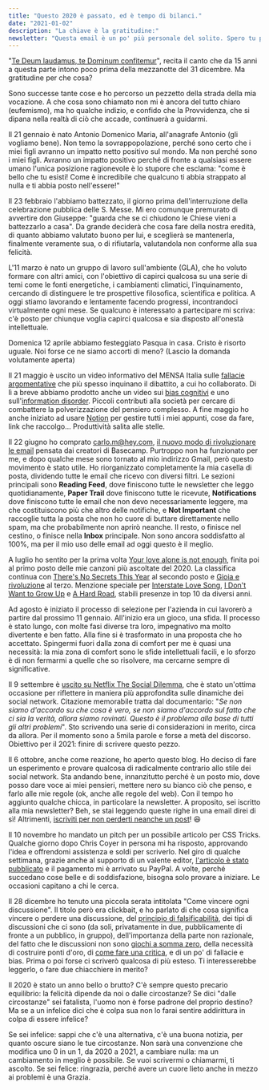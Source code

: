 ```yaml
---
title: "Questo 2020 è passato, ed è tempo di bilanci."
date: "2021-01-02"
description: "La chiave è la gratitudine:"
newsletter: "Questa email è un po' più personale del solito. Spero tu possa comunque trarne qualcosa per te. Buon 2021 e un forte abbraccio!"
---
```


"[Te Deum laudamus, te Dominum confitemur](http://gregorian-chant-hymns.com/hymns-2/te-deum.html)", recita il canto che da 15 anni a questa parte intono poco prima della mezzanotte del 31 dicembre. Ma gratitudine per che cosa?

Sono successe tante cose e ho percorso un pezzetto della strada della mia vocazione. A che cosa sono chiamato non mi è ancora del tutto chiaro (eufemismo), ma ho qualche indizio, e confido che la Provvidenza, che si dipana nella realtà di ciò che accade, continuerà a guidarmi.

Il 21 gennaio è nato Antonio Domenico Maria, all'anagrafe Antonio (gli vogliamo bene). Non temo la sovrappopolazione, perché sono certo che i miei figli avranno un impatto netto positivo sul mondo. Ma non perché sono i miei figli. Avranno un impatto positivo perché di fronte a qualsiasi essere umano l'unica posizione ragionevole è lo stupore che esclama: "come è bello che tu esisti! Come è incredibile che qualcuno ti abbia strappato al nulla e ti abbia posto nell'essere!"

Il 23 febbraio l'abbiamo battezzato, il giorno prima dell'interruzione della celebrazione pubblica delle S. Messe. Mi ero comunque premurato di avvertire don Giuseppe: "guarda che se ci chiudono le Chiese vieni a battezzarlo a casa". Da grande deciderà che cosa fare della nostra eredità, di quanto abbiamo valutato buono per lui, e sceglierà se mantenerla, finalmente veramente sua, o di rifiutarla, valutandola non conforme alla sua felicità.

L'11 marzo è nato un gruppo di lavoro sull'ambiente (GLA), che ho voluto formare con altri amici, con l'obiettivo di capirci qualcosa su una serie di temi come le fonti energetiche, i cambiamenti climatici, l'inquinamento, cercando di distinguere le tre prospettive filosofica, scientifica e politica. A oggi stiamo lavorando e lentamente facendo progressi, incontrandoci virtualmente ogni mese. Se qualcuno è interessato a partecipare mi scriva: c'è posto per chiunque voglia capirci qualcosa e sia disposto all'onestà intellettuale.

Domenica 12 aprile abbiamo festeggiato Pasqua in casa. Cristo è risorto uguale. Noi forse ce ne siamo accorti di meno? (Lascio la domanda volutamente aperta)

Il 21 maggio è uscito un video informativo del MENSA Italia sulle [fallacie argomentative](https://www.youtube.com/watch?v=oo5WVtW8m_U) che più spesso inquinano il dibattito, a cui ho collaborato. Di lì a breve abbiamo prodotto anche un video sui [bias cognitivi](https://www.youtube.com/watch?v=8iiKv4sEaxU) e uno sull'[information disorder](https://www.youtube.com/watch?v=WHhzwKIAlHQ). Piccoli contributi alla società per cercare di combattere la polverizzazione del pensiero complesso. A fine maggio ho anche iniziato ad usare [Notion](https://www.notion.so/) per gestire tutti i miei appunti, cose da fare, link che raccolgo... Produttività salita alle stelle.

Il 22 giugno ho comprato carlo.m@hey.com, [il nuovo modo di rivoluzionare le email](https://hey.com/) pensata dai creatori di Basecamp. Purtroppo non ha funzionato per me, e dopo qualche mese sono tornato al mio indirizzo Gmail, però questo movimento è stato utile. Ho riorganizzato completamente la mia casella di posta, dividendo tutte le email che ricevo con diversi filtri. Le sezioni principali sono **Reading Feed**, dove finiscono tutte le newsletter che leggo quotidianamente, **Paper Trail** dove finiscono tutte le ricevute, **Notifications** dove finiscono tutte le email che non devo necessariamente leggere, ma che costituiscono più che altro delle notifiche, e **Not Important** che raccoglie tutta la posta che non ho cuore di buttare direttamente nello spam, ma che probabilmente non aprirò neanche. Il resto, o finisce nel cestino, o finisce nella **Inbox** principale. Non sono ancora soddisfatto al 100%, ma per il mio uso delle email ad oggi questo è il meglio.

A luglio ho sentito per la prima volta [Your love alone is not enough](https://www.youtube.com/watch?v=fpQod_lLIB0), finita poi al primo posto delle mie canzoni più ascoltate del 2020. La classifica continua con [There's No Secrets This Year](https://www.youtube.com/watch?v=oqZHIQp0ok0) al secondo posto e [Gioia e rivoluzione](https://www.youtube.com/watch?v=I25uz8Tpfug) al terzo. Menzione speciale per [Interstate Love Song](https://www.youtube.com/watch?v=yjJL9DGU7Gg), [I Don't Want to Grow Up](https://www.youtube.com/watch?v=73NdmMYZsnM) e [A Hard Road](https://www.youtube.com/watch?v=lSYX58QoZ8I), stabili presenze in top 10 da diversi anni.

Ad agosto è iniziato il processo di selezione per l'azienda in cui lavorerò a partire dal prossimo 11 gennaio. All'inizio era un gioco, una sfida. Il processo è stato lungo, con molte fasi diverse tra loro, impegnativo ma molto divertente e ben fatto. Alla fine si è trasformato in una proposta che ho accettato. Spingermi fuori dalla zona di comfort per me è quasi una necessità: la mia zona di comfort sono le sfide intellettuali facili, e lo sforzo è di non fermarmi a quelle che so risolvere, ma cercarne sempre di significative.

Il 9 settembre è [uscito su Netflix The Social Dilemma](https://www.netflix.com/title/81254224), che è stato un'ottima occasione per riflettere in maniera più approfondita sulle dinamiche dei social network. Citazione memorabile tratta dal documentario: "*Se non siamo d'accordo su che cosa è vero, se non siamo d'accordo sul fatto che ci sia la verità, allora siamo rovinati. Questo è il problema alla base di tutti gli altri problemi*". Sto scrivendo una serie di considerazioni in merito, circa da allora. Per il momento sono a 5mila parole e forse a metà del discorso. Obiettivo per il 2021: finire di scrivere questo pezzo.

Il 6 ottobre, anche come reazione, ho aperto questo blog. Ho deciso di fare un esperimento e provare qualcosa di radicalmente contrario allo stile dei social network. Sta andando bene, innanzitutto perché è un posto mio, dove posso dare voce ai miei pensieri, mettere nero su bianco ciò che penso, e farlo alle mie regole (ok, anche alle regole del web). Con il tempo ho aggiunto qualche chicca, in particolare la newsletter. A proposito, sei iscritto alla mia newsletter? Beh, se stai leggendo queste righe in una email direi di sì! Altrimenti, [iscriviti per non perderti neanche un post](/subscribe)! 😆

Il 10 novembre ho mandato un pitch per un possibile articolo per CSS Tricks. Qualche giorno dopo Chris Coyer in persona mi ha risposto, approvando l'idea e offrendomi assistenza e soldi per scriverlo. Nel giro di qualche settimana, grazie anche al supporto di un valente editor, [l'articolo è stato pubblicato](https://css-tricks.com/how-to-create-a-favicon-that-changes-automatically/) e il pagamento mi è arrivato su PayPal. A volte, perché succedano cose belle e di soddisfazione, bisogna solo provare a iniziare. Le occasioni capitano a chi le cerca.

Il 28 dicembre ho tenuto una piccola serata intitolata "Come vincere ogni discussione". Il titolo però era clickbait, e ho parlato di che cosa significa vincere o perdere una discussione, del [principio di falsificabilità](https://it.wikipedia.org/wiki/Principio_di_falsificabilit%C3%A0), dei tipi di discussioni che ci sono (da soli, privatamente in due, pubblicamente di fronte a un pubblico, in gruppo), dell'importanza della parte non razionale, del fatto che le discussioni non sono [giochi a somma zero](https://it.wikipedia.org/wiki/Gioco_a_somma_zero), della necessità di costruire ponti d'oro, di [come fare una critica](https://rationalwiki.org/wiki/Rapoport%27s_Rules), e di un po' di fallacie e bias. Prima o poi forse ci scriverò qualcosa di più esteso. Ti interesserebbe leggerlo, o fare due chiacchiere in merito?

Il 2020 è stato un anno bello o brutto? C'è sempre questo precario equilibrio: la felicità dipende da noi o dalle circostanze? Se dici "dalle circostanze" sei fatalista, l'uomo non è forse padrone del proprio destino? Ma se a un infelice dici che è colpa sua non lo farai sentire addirittura in colpa di essere infelice?

Se sei infelice: sappi che c'è una alternativa, c'è una buona notizia, per quanto oscure siano le tue circostanze. Non sarà una convenzione che modifica uno 0 in un 1, da 2020 a 2021, a cambiare nulla: ma un cambiamento in meglio è possibile. Se vuoi scrivermi o chiamarmi, ti ascolto. Se sei felice: ringrazia, perché avere un cuore lieto anche in mezzo ai problemi è una Grazia.